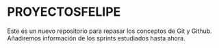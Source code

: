 # PROYECTOSFELIPE
Este es un nuevo repositorio para repasar los conceptos de Git y Github. Añadiremos información de los sprints estudiados hasta ahora.
